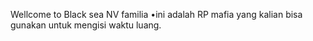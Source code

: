 Wellcome to Black sea NV familia
•ini adalah RP mafia yang kalian bisa gunakan untuk mengisi waktu luang. 


<!---
You can click the Preview link to take a look at your changes.
--->

